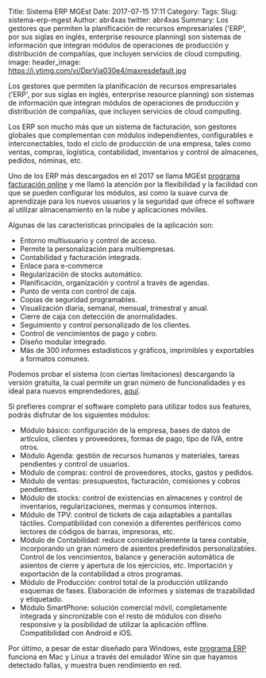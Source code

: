 Title: Sistema ERP MGEst
Date: 2017-07-15 17:11
Category: 
Tags: 
Slug: sistema-erp-mgest
Author: abr4xas
twitter: abr4xas
Summary: Los gestores que permiten la planificación de recursos empresariales ('ERP', por sus siglas en inglés, enterprise resource planning) son sistemas de información que integran módulos de operaciones de producción y distribución de compañías, que incluyen servicios de cloud computing.
image:
header_image: https://i.ytimg.com/vi/DprVja030e4/maxresdefault.jpg


Los gestores que permiten la planificación de recursos empresariales ('ERP', por sus siglas en inglés, enterprise resource planning) son sistemas de información que integran módulos de operaciones de producción y distribución de compañías, que incluyen servicios de cloud computing.

Los ERP son mucho más que un sistema de facturación, son gestores globales que complementan con módulos independientes, configurables e interconectables, todo el ciclo de producción de una empresa, tales como ventas, compras, logística, contabilidad, inventarios y control de almacenes, pedidos, nóminas, etc.

Uno de los ERP más descargados en el 2017 se llama MGEst [programa facturación online](http://www.mgest.com/es) y me llamó la atención por la flexibilidad y la facilidad con que se pueden configurar los módulos, así como la suave curva de aprendizaje para los nuevos usuarios y la seguridad que ofrece el software al utilizar almacenamiento en la nube y aplicaciones móviles.

Algunas de las características principales de la aplicación son:

* Entorno multiusuario y control de acceso.
* Permite la personalización para multiempresas.
* Contabilidad y facturación integrada.
* Enlace para e-commerce
* Regularización de stocks automático.
* Planificación, organización y control a través de agendas.
* Punto de venta con control de caja.
* Copias de seguridad programables.
* Visualización diaria, semanal, mensual, trimestral y anual.
* Cierre de caja con detección de anormalidades.
* Seguimiento y control personalizado de los clientes.
* Control de vencimientos de pago y cobro.
* Diseño modular integrado.
* Más de 300 informes estadísticos y gráficos, imprimibles y exportables a formatos comunes.

Podemos probar el sistema (con ciertas limitaciones) descargando la versión gratuita, la cual permite un gran número de funcionalidades y es ideal para nuevos emprendedores, [aquí](http://www.mgest.com/es/area-privada/descargar-version-lite).

Si prefieres comprar el software completo para utilizar todos sus features, podrás disfrutar de los siguientes módulos:

* Módulo básico:	configuración de la empresa, bases de datos de artículos, clientes y proveedores, formas de pago, tipo de IVA, entre otros.
* Módulo Agenda: gestión de recursos humanos y materiales, tareas pendientes y control de usuarios.
* Módulo de compras: control de proveedores, stocks, gastos y pedidos.
* Módulo de ventas: presupuestos, facturación, comisiones y cobros pendientes.
* Módulo de stocks: control de existencias en almacenes y control de inventarios, regularizaciones, mermas y consumos internos.
* Módulo de TPV: control de tickets de caja adaptables a pantallas táctiles. Compatibilidad con conexión a diferentes periféricos como lectores de códigos de barras, impresoras, etc.
* Módulo de Contabilidad: reduce considerablemente la tarea contable, incorporando un gran número de asientos predefinidos personalizables. Control de los vencimientos, balance y generación automática de asientos de cierre y apertura de los ejercicios, etc. Importación y exportación de la contabilidad a otros programas.
* Módulo de Producción: control total de la producción utilizando esquemas de fases. Elaboración de informes y sistemas de trazabilidad y etiquetado.
* Módulo SmartPhone: solución comercial móvil, completamente integrada y sincronizable con el resto de módulos con diseño responsive y la posibilidad de utilizar la aplicación offline. Compatibilidad con Android e iOS.	

Por último, a pesar de estar diseñado para Windows, este [programa ERP](http://www.mgest.com/es) funciona en Mac y Linux a través del emulador Wine sin que hayamos detectado fallas, y muestra buen rendimiento en red.
